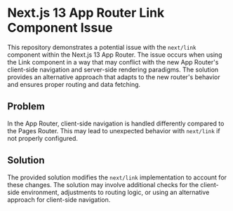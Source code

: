 # Next.js 13 App Router Link Component Issue

This repository demonstrates a potential issue with the `next/link` component within the Next.js 13 App Router.  The issue occurs when using the Link component in a way that may conflict with the new App Router's client-side navigation and server-side rendering paradigms. The solution provides an alternative approach that adapts to the new router's behavior and ensures proper routing and data fetching.

## Problem

In the App Router, client-side navigation is handled differently compared to the Pages Router. This may lead to unexpected behavior with `next/link` if not properly configured.

## Solution

The provided solution modifies the `next/link` implementation to account for these changes.  The solution may involve additional checks for the client-side environment, adjustments to routing logic, or using an alternative approach for client-side navigation.